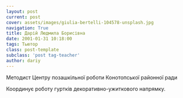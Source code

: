 ```yaml
---
layout: post
current: post
cover: assets/images/giulia-bertelli-104578-unsplash.jpg
navigation: True
title: Дарій Людмила Борисівна
date: 2001-01-31 10:18:00
tags: Тьютор
class: post-template
subclass: 'post tag-teacher'
author: dariy
---
```


Методист Центру позашкільної роботи Конотопської районної ради

Координує роботу гуртків декоративно-ужиткового напрямку.
